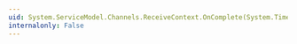 ```yaml
---
uid: System.ServiceModel.Channels.ReceiveContext.OnComplete(System.TimeSpan)
internalonly: False
---
```

